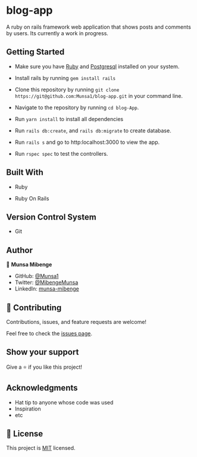# blog-app

A ruby on rails framework web application that shows posts and comments by users. Its currently a work in progress.

## Getting Started

- Make sure you have [Ruby](https://www.ruby-lang.org/en/documentation/installation/) and [Postgresql](https://www.postgresql.org/download/) installed on your system.

- Install rails by running `gem install rails`

- Clone this repository by running `git clone https://git@github.com:Munsa1/blog-app.git` in your command line.

- Navigate to the repository by running `cd blog-App`.

- Run `yarn install` to install all dependencies

- Run `rails db:create`, and `rails db:migrate`  to create database.

- Run `rails s` and go to http:localhost:3000 to view the app.
- Run `rspec spec` to test the controllers.

## Built With

- Ruby

- Ruby On Rails

## Version Control System

- Git

## Author

👤 **Munsa Mibenge**

- GitHub: [@Munsa1](https://github.com/Munsa1)
- Twitter: [@MibengeMunsa](https://twitter.com/MibengeMunsa)
- LinkedIn: [munsa-mibenge](https://www.linkedin.com/in/munsa-mibenge/)



## 🤝 Contributing

Contributions, issues, and feature requests are welcome!

Feel free to check the [issues page](../../issues/).

## Show your support

Give a ⭐️ if you like this project!

## Acknowledgments

- Hat tip to anyone whose code was used
- Inspiration
- etc

## 📝 License

This project is [MIT](./MIT.md) licensed.